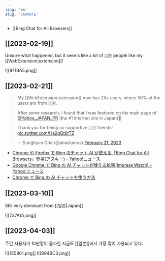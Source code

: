 ```yaml
---
lang: 'en'
slug: '/6AA0FE'
---
```


- [[Bing Chat for All Browsers]]

## [[2023-02-19]]

Unsure what happened, but it seems like a lot of 🇯🇵 people like my [[WebExtension|extension]]!

![[971BA5.png]]

## [[2023-02-21]]

> My [[WebExtension|extension]] now has 2K+ users, where 50% of the users are from 🇯🇵.
>
> After some research, I found that I was featured on the main page of [@Yahoo_JAPAN_PR](https://twitter.com/Yahoo_JAPAN_PR?ref_src=twsrc%5Etfw) (the #1 internet site in Japan)💖
>
> Thank you for being so supportive 🇯🇵 friends! [pic.twitter.com/Ha2qQt6rTZ](https://t.co/Ha2qQt6rTZ)
>
> -- Sunghyun Cho (@anaclumos) [February 21, 2023](https://twitter.com/anaclumos/status/1627974844385206273?ref_src=twsrc%5Etfw)

- [Chrome や Firefox で Bing のチャット AI が使える「Bing Chat for All Browsers」登場(アスキー) - Yahoo!ニュース](https://news.yahoo.co.jp/articles/fa91cea4b421a3147e3345bb74f552fd3066e74f)
- [Google Chrome で Bing の AI チャットが使える拡張(Impress Watch) - Yahoo!ニュース](https://news.yahoo.co.jp/articles/7b4bc16e99c8cb430851d18337fa9957e8dd9b07)
- [Chrome で Bing の AI チャットを使う方法](https://jabrek.net/bing_ai_chrome/)

## [[2023-03-10]]

Still very dominant from [[일본|Japan]]

![[737A1A.png]]

## [[2023-04-03]]

주간 사용자가 10만명이 돌파한 지금도 [[일본]]에서 가장 많이 사용되고 있다.

![[1E5861.png]]
![[894BC3.png]]
